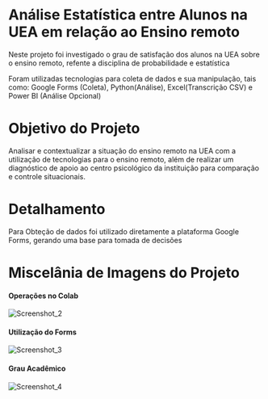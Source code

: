 # Análise Estatística entre Alunos na UEA em relação ao Ensino remoto
Neste projeto foi investigado o grau de satisfação dos alunos na UEA sobre o ensino remoto, refente a disciplina de probabilidade e estatística

Foram utilizadas tecnologias para coleta de dados e sua manipulação, tais como: Google Forms (Coleta), Python(Análise), Excel(Transcrição CSV) e Power BI (Análise Opcional)

# Objetivo do Projeto
Analisar e contextualizar a situação do ensino remoto na UEA com a utilização de tecnologias para o ensino remoto, além de realizar um diagnóstico de apoio ao centro psicológico da instituição para comparação e controle situacionais.

# Detalhamento
Para Obteção de dados foi utilizado diretamente a plataforma Google Forms, gerando uma base para tomada de decisões


# Miscelânia de Imagens do Projeto
#### Operações no Colab
![Screenshot_2](https://user-images.githubusercontent.com/93956726/170417834-8dae9c53-5d83-49f7-8de8-fdecda9296ad.png)
#### Utilização do Forms
![Screenshot_3](https://user-images.githubusercontent.com/93956726/170418036-1a20433e-4a2e-44c3-a37a-72634e9efbb4.png)
#### Grau Acadêmico
![Screenshot_4](https://user-images.githubusercontent.com/93956726/170418079-92981160-8b6a-445c-a2be-6fb40dfe9957.png)
